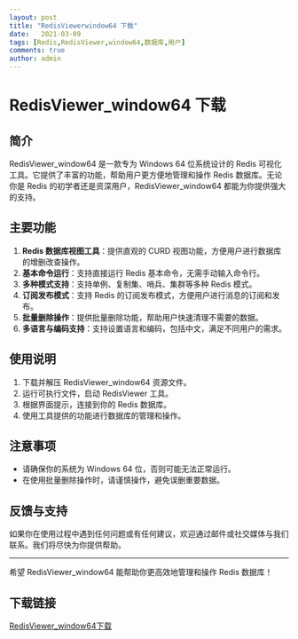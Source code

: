 ```yaml
---
layout: post
title: "RedisViewerwindow64 下载"
date:   2021-03-09
tags: [Redis,RedisViewer,window64,数据库,用户]
comments: true
author: admin
---
```

# RedisViewer_window64 下载

## 简介
RedisViewer_window64 是一款专为 Windows 64 位系统设计的 Redis 可视化工具。它提供了丰富的功能，帮助用户更方便地管理和操作 Redis 数据库。无论你是 Redis 的初学者还是资深用户，RedisViewer_window64 都能为你提供强大的支持。

## 主要功能
1. **Redis 数据库视图工具**：提供直观的 CURD 视图功能，方便用户进行数据库的增删改查操作。
2. **基本命令运行**：支持直接运行 Redis 基本命令，无需手动输入命令行。
3. **多种模式支持**：支持单例、复制集、哨兵、集群等多种 Redis 模式。
4. **订阅发布模式**：支持 Redis 的订阅发布模式，方便用户进行消息的订阅和发布。
5. **批量删除操作**：提供批量删除功能，帮助用户快速清理不需要的数据。
6. **多语言与编码支持**：支持设置语言和编码，包括中文，满足不同用户的需求。

## 使用说明
1. 下载并解压 RedisViewer_window64 资源文件。
2. 运行可执行文件，启动 RedisViewer 工具。
3. 根据界面提示，连接到你的 Redis 数据库。
4. 使用工具提供的功能进行数据库的管理和操作。

## 注意事项
- 请确保你的系统为 Windows 64 位，否则可能无法正常运行。
- 在使用批量删除操作时，请谨慎操作，避免误删重要数据。

## 反馈与支持
如果你在使用过程中遇到任何问题或有任何建议，欢迎通过邮件或社交媒体与我们联系。我们将尽快为你提供帮助。

---

希望 RedisViewer_window64 能帮助你更高效地管理和操作 Redis 数据库！

## 下载链接

[RedisViewer_window64下载](https://pan.quark.cn/s/dda341a88625)
